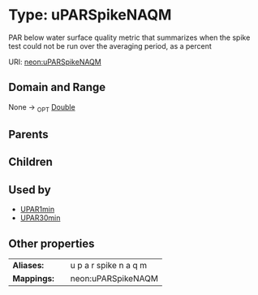 
# Type: uPARSpikeNAQM


PAR below water surface quality metric that summarizes when the spike test could not be run over the averaging period, as a percent

URI: [neon:uPARSpikeNAQM](https://data.neonscience.org/uPARSpikeNAQM)


## Domain and Range

None ->  <sub>OPT</sub> [Double](types/Double.md)

## Parents


## Children


## Used by

 * [UPAR1min](UPAR1min.md)
 * [UPAR30min](UPAR30min.md)

## Other properties

|  |  |  |
| --- | --- | --- |
| **Aliases:** | | u p a r spike n a q m |
| **Mappings:** | | neon:uPARSpikeNAQM |

